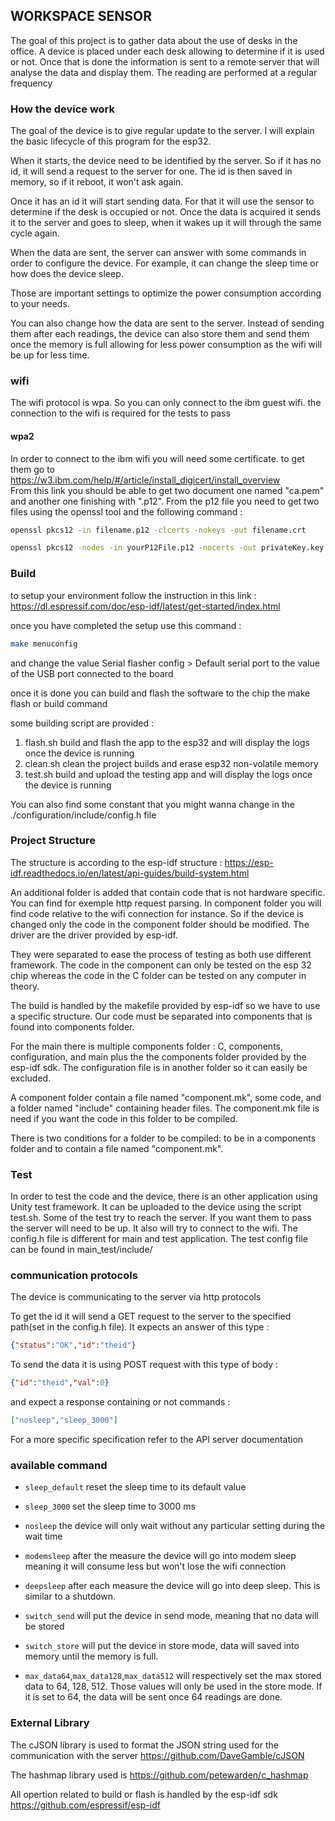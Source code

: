 ## WORKSPACE SENSOR

The goal of this project is to gather data about the use of desks in the office. A device is placed under each desk allowing to determine if it is used or not. Once that is done the information is sent to a remote server that will analyse the data and display them. The reading are performed at a regular frequency


### How the device work

The goal of the device is to give regular update to the server. I will explain the basic lifecycle of this program for the esp32.

When it starts, the device need to be identified by the server. So if it has no id, it will send a request to the server for one. The id is then saved in memory, so if it reboot, it won't ask again.   

Once it has an id it will start sending data. For that it will use the sensor to determine if the desk is occupied or not. Once the data is acquired it sends it to the server and goes to sleep, when it wakes up it will through the same cycle again.  

When the data are sent, the server can answer with some commands in order to configure the device. For example, it can change the sleep time or how does the device sleep.  

Those are important settings to optimize the power consumption according to your needs.  

You can also change how the data are sent to the server. Instead of sending them after each readings, the device can also store them and send them once the memory is full allowing for less power consumption as the wifi will be up for less time.

### wifi

The wifi protocol is wpa. So you can only connect to the ibm guest wifi. the connection to the wifi is required for the tests to pass

#### wpa2

In order to connect to the ibm wifi you will need some certificate.
to get them go to <https://w3.ibm.com/help/#/article/install_digicert/install_overview>  
From this link you should
be able to get two document one named "ca.pem" and another one finishing with ".p12". From the p12 file you need to get
two files using the openssl tool and the following command :

```bash
openssl pkcs12 -in filename.p12 -clcerts -nokeys -out filename.crt
```

```bash
openssl pkcs12 -nodes -in yourP12File.p12 -nocerts -out privateKey.key
```

### Build

to setup your environment follow the instruction in this link :
<https://dl.espressif.com/doc/esp-idf/latest/get-started/index.html>

once you have completed the setup use this command :
``` bash
make menuconfig
```
and change the value Serial flasher config > Default serial port to the value of the USB port connected to the board

once it is done you can build and flash the software to the chip the make flash or build command

some building script are provided :

1. flash.sh build and flash the app to the esp32 and will display the logs once the device is running
2. clean.sh clean the project builds and erase esp32 non-volatile memory
3. test.sh build and upload the testing app and will display the logs once the device is running


You can also find some constant that you might wanna change in the ./configuration/include/config.h file

### Project Structure

The structure is according to the esp-idf structure : <https://esp-idf.readthedocs.io/en/latest/api-guides/build-system.html>

An additional folder is added that contain code that is not hardware specific. You can find for
exemple http request parsing. In component folder you will find code relative to the wifi connection for instance. So if the device is changed only the code in the component folder should be modified. The driver are the driver provided by esp-idf.

They were separated to ease the process of testing as both use different framework. The code in the
component can only be tested on the esp 32 chip whereas the code in the C folder can be tested on any
computer in theory.  

The build is handled by the makefile provided by esp-idf so we have to use a specific structure. Our code must be separated into components that is found into components folder.

For the main there is multiple components folder : C, components, configuration, and main plus the the components folder provided by the esp-idf sdk. The configuration file is in another folder so it can easily be excluded.  

A component folder contain a file named "component.mk", some code, and a folder named "include" containing header files. The component.mk file is need if you want the code in this folder to be compiled.  

There is two conditions for a folder to be compiled: to be in a components folder and to contain a file named "component.mk".


### Test

In order to test the code and the device, there is an other application using Unity test framework. It can be uploaded to the device using the script test.sh. Some of the test try to reach the server. If you want them to pass the server will need to be up. It also will try to connect to the wifi.
The config.h file is different for main and test application. The test config file can be found in main_test/include/

### communication protocols

The device is communicating to the server via http protocols

To get the id it will send a GET request to the server to the specified path(set in the config.h file).
It expects an answer of this type :

```json
{"status":"OK","id":"theid"}
```

To send the data it is using POST request with this type of body :

```json
{"id":"theid","val":0}
```

and expect a response containing or not commands :
```json
["nosleep","sleep_3000"]
```

For a more specific specification refer to the API server documentation

### available command
+ `sleep_default` reset the sleep time to its default value  

+ `sleep_3000` set the sleep time to 3000 ms  

+ `nosleep` the device will only wait without any particular setting during the wait time  

+ `modemsleep` after the measure the device will go into modem sleep meaning it will consume less but won't lose the wifi connection  

+ `deepsleep` after each measure the device will go into deep sleep. This is similar to a shutdown.  

+ `switch_send` will put the device in send mode, meaning that no data will be stored  


+ `switch_store` will put the device in store mode, data will saved into memory until the memory is full.  

+ `max_data64`,`max_data128`,`max_data512` will respectively set the max stored data to 64, 128, 512. Those values will only be used in the store mode. If it is set to 64, the data will be sent once 64 readings are done.  

### External Library

The cJSON library is used to format the JSON string used for the communication with the server
<https://github.com/DaveGamble/cJSON>

The hashmap library used is <https://github.com/petewarden/c_hashmap>

All opertion related to build or flash is handled by the esp-idf sdk <https://github.com/espressif/esp-idf>
